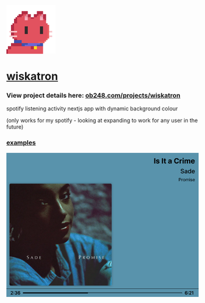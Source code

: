 <img src="public/favicon.svg" width="128" />

# [wiskatron](https://wiskatron.oliverbryan.com/)

### View project details here: [ob248.com/projects/wiskatron](https://ob248.com/projects/wiskatron)

spotify listening activity nextjs app with dynamic background colour

(only works for my spotify - looking at expanding to work for any user in the future)

### [examples](https://github.com/hex248/wiskatron/blob/main/media/examples/.md)
![](https://github.com/hex248/wiskatron/blob/main/media/examples/3.png?raw=true)
